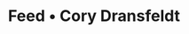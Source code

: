 ---
layout: feed
title: Feed • Cory Dransfeldt
icon: rss
heading: Feed preview • all posts
description: A feed of the posts from my site.
permalink: /assets/feeds/feed.xsl
---